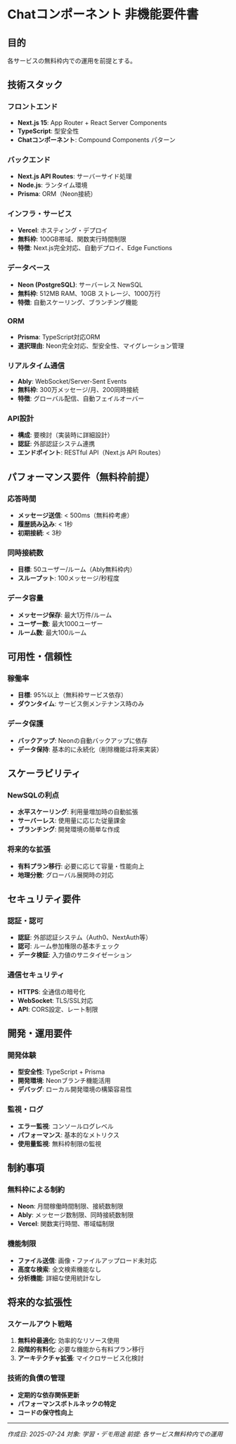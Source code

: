 # Chatコンポーネント 非機能要件書

## 目的
各サービスの無料枠内での運用を前提とする。

## 技術スタック

### フロントエンド
- **Next.js 15**: App Router + React Server Components
- **TypeScript**: 型安全性
- **Chatコンポーネント**: Compound Components パターン

### バックエンド
- **Next.js API Routes**: サーバーサイド処理
- **Node.js**: ランタイム環境
- **Prisma**: ORM（Neon接続）

### インフラ・サービス
- **Vercel**: ホスティング・デプロイ
- **無料枠**: 100GB帯域、関数実行時間制限
- **特徴**: Next.js完全対応、自動デプロイ、Edge Functions

### データベース
- **Neon (PostgreSQL)**: サーバーレス NewSQL
- **無料枠**: 512MB RAM、10GB ストレージ、1000万行
- **特徴**: 自動スケーリング、ブランチング機能

### ORM
- **Prisma**: TypeScript対応ORM
- **選択理由**: Neon完全対応、型安全性、マイグレーション管理

### リアルタイム通信
- **Ably**: WebSocket/Server-Sent Events
- **無料枠**: 300万メッセージ/月、200同時接続
- **特徴**: グローバル配信、自動フェイルオーバー

### API設計
- **構成**: 要検討（実装時に詳細設計）
- **認証**: 外部認証システム連携
- **エンドポイント**: RESTful API（Next.js API Routes）

## パフォーマンス要件（無料枠前提）

### 応答時間
- **メッセージ送信**: < 500ms（無料枠考慮）
- **履歴読み込み**: < 1秒
- **初期接続**: < 3秒

### 同時接続数
- **目標**: 50ユーザー/ルーム（Ably無料枠内）
- **スループット**: 100メッセージ/秒程度

### データ容量
- **メッセージ保存**: 最大1万件/ルーム
- **ユーザー数**: 最大1000ユーザー
- **ルーム数**: 最大100ルーム

## 可用性・信頼性

### 稼働率
- **目標**: 95%以上（無料枠サービス依存）
- **ダウンタイム**: サービス側メンテナンス時のみ

### データ保護
- **バックアップ**: Neonの自動バックアップに依存
- **データ保持**: 基本的に永続化（削除機能は将来実装）

## スケーラビリティ

### NewSQLの利点
- **水平スケーリング**: 利用量増加時の自動拡張
- **サーバーレス**: 使用量に応じた従量課金
- **ブランチング**: 開発環境の簡単な作成

### 将来的な拡張
- **有料プラン移行**: 必要に応じて容量・性能向上
- **地理分散**: グローバル展開時の対応

## セキュリティ要件

### 認証・認可
- **認証**: 外部認証システム（Auth0、NextAuth等）
- **認可**: ルーム参加権限の基本チェック
- **データ検証**: 入力値のサニタイゼーション

### 通信セキュリティ
- **HTTPS**: 全通信の暗号化
- **WebSocket**: TLS/SSL対応
- **API**: CORS設定、レート制限

## 開発・運用要件

### 開発体験
- **型安全性**: TypeScript + Prisma
- **開発環境**: Neonブランチ機能活用
- **デバッグ**: ローカル開発環境の構築容易性

### 監視・ログ
- **エラー監視**: コンソールログレベル
- **パフォーマンス**: 基本的なメトリクス
- **使用量監視**: 無料枠制限の監視

## 制約事項

### 無料枠による制約
- **Neon**: 月間稼働時間制限、接続数制限
- **Ably**: メッセージ数制限、同時接続数制限
- **Vercel**: 関数実行時間、帯域幅制限

### 機能制限
- **ファイル送信**: 画像・ファイルアップロード未対応
- **高度な検索**: 全文検索機能なし
- **分析機能**: 詳細な使用統計なし

## 将来的な拡張性

### スケールアウト戦略
1. **無料枠最適化**: 効率的なリソース使用
2. **段階的有料化**: 必要な機能から有料プラン移行
3. **アーキテクチャ拡張**: マイクロサービス化検討

### 技術的負債の管理
- **定期的な依存関係更新**
- **パフォーマンスボトルネックの特定**
- **コードの保守性向上**

---
*作成日: 2025-07-24*
*対象: 学習・デモ用途*
*前提: 各サービス無料枠内での運用*
